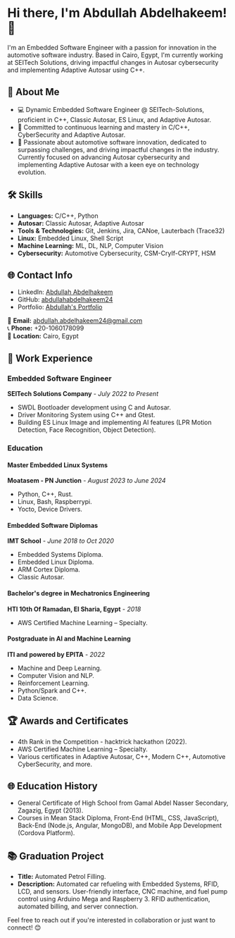 # Hi there, I'm Abdullah Abdelhakeem! 👋

I'm an Embedded Software Engineer with a passion for innovation in the automotive software industry. Based in Cairo, Egypt, I'm currently working at SEITech Solutions, driving impactful changes in Autosar cybersecurity and implementing Adaptive Autosar using C++.

## 🚀 About Me

- 💻 Dynamic Embedded Software Engineer @ SEITech-Solutions, proficient in C++, Classic Autosar, ES Linux, and Adaptive Autosar.
- 🌱 Committed to continuous learning and mastery in C/C++, CyberSecurity and Adaptive Autosar.
- 🔧 Passionate about automotive software innovation, dedicated to surpassing challenges, and driving impactful changes in the industry. Currently focused on advancing Autosar cybersecurity and implementing Adaptive Autosar with a keen eye on technology evolution.


## 🛠️ Skills

- **Languages:** C/C++, Python
- **Autosar:** Classic Autosar, Adaptive Autosar
- **Tools & Technologies:** Git, Jenkins, Jira, CANoe, Lauterbach (Trace32)
- **Linux:** Embedded Linux, Shell Script
- **Machine Learning:** ML, DL, NLP, Computer Vision
- **Cybersecurity:** Automotive Cybersecurity, CSM-CryIf-CRYPT, HSM

## 🌐 Contact Info

- LinkedIn: [Abdullah Abdelhakeem](https://www.linkedin.com/in/abdullah-abdelhakeem-3b5338116/)
- GitHub: [abdullahabdelhakeem24](https://github.com/AbdullahAbdelhakeem6484)
- Portfolio: [Abdullah's Portfolio](https://abdullahabdelhakeem24.github.io/)

📧 **Email:** abdullah.abdelhakeem24@gmail.com  
📞 **Phone:** +20-1060178099  
📍 **Location:** Cairo, Egypt

## 🚀 Work Experience

### Embedded Software Engineer
**SEITech Solutions Company** - *July 2022 to Present*

- SWDL Bootloader development using C and Autosar.
- Driver Monitoring System using C++ and Gtest.
- Building ES Linux Image and implementing AI features (LPR Motion Detection, Face Recognition, Object Detection).

### Education

#### Master Embedded Linux Systems
**Moatasem - PN Junction** - *August 2023 to June 2024*

- Python, C++, Rust.
- Linux, Bash, Raspberrypi.
- Yocto, Device Drivers.

#### Embedded Software Diplomas
**IMT School** - *June 2018 to Oct 2020*

- Embedded Systems Diploma.
- Embedded Linux Diploma.
- ARM Cortex Diploma.
- Classic Autosar.

#### Bachelor's degree in Mechatronics Engineering
**HTI 10th Of Ramadan, El Sharia, Egypt** - *2018*

- AWS Certified Machine Learning – Specialty.

#### Postgraduate in AI and Machine Learning
**ITI and powered by EPITA** - *2022*

- Machine and Deep Learning.
- Computer Vision and NLP.
- Reinforcement Learning.
- Python/Spark and C++.
- Data Science.

## 🏆 Awards and Certificates

- 4th Rank in the Competition - hacktrick hackathon (2022).
- AWS Certified Machine Learning – Specialty.
- Various certificates in Adaptive Autosar, C++, Modern C++, Automotive CyberSecurity, and more.

## 🌐 Education History

- General Certificate of High School from Gamal Abdel Nasser Secondary, Zagazig, Egypt (2013).
- Courses in Mean Stack Diploma, Front-End (HTML, CSS, JavaScript), Back-End (Node.js, Angular, MongoDB), and Mobile App Development (Cordova Platform).

## 📚 Graduation Project

- **Title:** Automated Petrol Filling.
- **Description:** Automated car refueling with Embedded Systems, RFID, LCD, and sensors. User-friendly interface, CNC machine, and fuel pump control using Arduino Mega and Raspberry 3. RFID authentication, automated billing, and server connection.

Feel free to reach out if you're interested in collaboration or just want to connect! 😊
